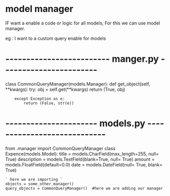 
# model manager
IF want a enable a code or logic for all models, For this we can use model manager.

eg : I want to a custom query enable for models


# ------------------------- manger.py -----------------------
class CommonQueryManager(models.Manager):
    def get_object(self, **kwargs):
        try: 
            obj = self.get(**kwargs)
            return (True, obj)
        
        except Exception as e:
            return (False, str(e))


# ---------------------- models.py ----------------------------
from .manager import CommonQueryManager
class Expence(models.Model):
    title = models.CharField(max_length=255, null= True)
    description = models.TextField(blank=True, null= True)
    amount = models.FloatField(default=0.0)
    date = models.DateField(null= True, blank= True)

    ` here we are importing `
    objects = some_other_manager()
    query_objects = CommonQueryManager()  #here we are adding our manager

